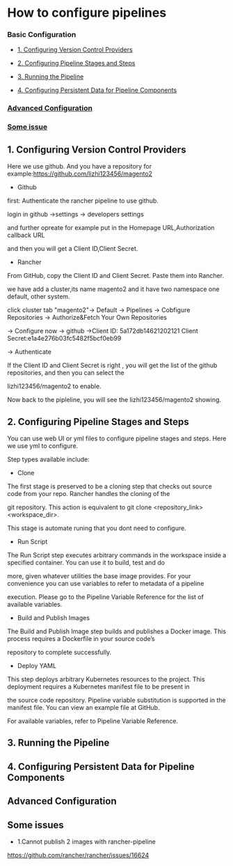 # How to configure pipelines

### Basic Configuration

* <a href=#1>1. Configuring Version Control Providers</a>

* <a href=#2>2. Configuring Pipeline Stages and Steps</a>

* <a href=#3>3. Running the Pipeline</a>

* <a href=#4>4. Configuring Persistent Data for Pipeline Components</a>

###  <a href=#5>Advanced Configuration</a>


### <a href=#6>Some issue</a>


## <a name="1">1. Configuring Version Control Providers</a>

Here we use github. And you have a repository for example:https://github.com/lizhi123456/magento2

* Github

first: Authenticate the rancher pipeline to use github.

login in github ->settings -> developers settings 

and further opreate for example put in the Homepage URL,Authorization callback URL

and then you will get a Client ID,Client Secret.



* Rancher 

From GitHub, copy the Client ID and Client Secret. Paste them into Rancher.

we have add a cluster,its name magento2 and it have two namespace one default, other system. 

click cluster tab "magento2"-> Default -> Pipelines -> Cobfigure Repositories -> Authorize&Fetch Your Own Repositories

-> Configure now -> github ->Client ID: 5a172db14621202121    Client Secret:e1a4e276b03fc5482f5bcf0eb99
 
 -> Authenticate
 
 If the Client ID and  Client Secret is right , you will get the list of the github repositories, and then you can select the 
	
 lizhi123456/magento2  to enable.

Now back to the pipleline, you will see the  lizhi123456/magento2 showing.

## <a name="2">2. Configuring Pipeline Stages and Steps</a>

You can use web UI or yml files to configure pipeline stages and steps. Here we use yml to configure.

Step types available include:

* Clone

The first stage is preserved to be a cloning step that checks out source code from your repo. Rancher handles the cloning of the 

git repository. This action is equivalent to git clone <repository_link> <workspace_dir>.

This stage is automate runing that you dont need to configure.


* Run Script

The Run Script step executes arbitrary commands in the workspace inside a specified container. You can use it to build, test and do

more, given whatever utilities the base image provides. For your convenience you can use variables to refer to metadata of a pipeline

execution. Please go to the Pipeline Variable Reference for the list of available variables.


* Build and Publish Images

The Build and Publish Image step builds and publishes a Docker image. This process requires a Dockerfile in your source code’s

repository to complete successfully.



* Deploy YAML

This step deploys arbitrary Kubernetes resources to the project. This deployment requires a Kubernetes manifest file to be present in

the source code repository. Pipeline variable substitution is supported in the manifest file. You can view an example file at GitHub.

For available variables, refer to Pipeline Variable Reference.



## <a name="3">3. Running the Pipeline</a>

## <a name="4">4. Configuring Persistent Data for Pipeline Components</a>

## <a name="5">Advanced Configuration</a>

## <a name="6">Some issues</a>

* 1.Cannot publish 2 images with rancher-pipeline

https://github.com/rancher/rancher/issues/16624

